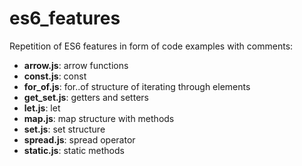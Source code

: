 # es6_features
Repetition of ES6 features in form of code examples with comments:
- **arrow.js**: arrow functions
- **const.js**: const
- **for_of.js**: for..of structure of iterating through elements
- **get_set.js**: getters and setters
- **let.js**: let
- **map.js**: map structure with methods
- **set.js**: set structure
- **spread.js**: spread operator
- **static.js**: static methods